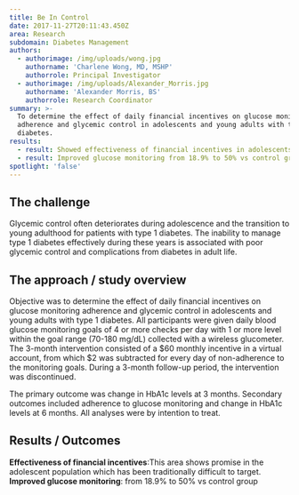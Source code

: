 ```yaml
---
title: Be In Control
date: 2017-11-27T20:11:43.450Z
area: Research
subdomain: Diabetes Management
authors:
  - authorimage: /img/uploads/wong.jpg
    authorname: 'Charlene Wong, MD, MSHP'
    authorrole: Principal Investigator
  - authorimage: /img/uploads/Alexander_Morris.jpg
    authorname: 'Alexander Morris, BS'
    authorrole: Research Coordinator
summary: >-
  To determine the effect of daily financial incentives on glucose monitoring
  adherence and glycemic control in adolescents and young adults with type 1
  diabetes.
results:
  - result: Showed effectiveness of financial incentives in adolescents
  - result: Improved glucose monitoring from 18.9% to 50% vs control group
spotlight: 'false'
---
```

## The challenge
Glycemic control often deteriorates during adolescence and the transition to young adulthood for patients with type 1 diabetes. The inability to manage type 1 diabetes effectively during these years is associated with poor glycemic control and complications from diabetes in adult life.


## The approach / study overview
Objective was to determine the effect of daily financial incentives on glucose monitoring adherence and glycemic control in adolescents and young adults with type 1 diabetes. All participants were given daily blood glucose monitoring goals of 4 or more checks per day with 1 or more level within the goal range (70-180 mg/dL) collected with a wireless glucometer. The 3-month intervention consisted of a $60 monthly incentive in a virtual account, from which $2 was subtracted for every day of non-adherence to the monitoring goals. During a 3-month follow-up period, the intervention was discontinued.

The primary outcome was change in HbA1c levels at 3 months. Secondary outcomes included adherence to glucose monitoring and change in HbA1c levels at 6 months. All analyses were by intention to treat.

## Results / Outcomes
**Effectiveness of financial incentives**:This area shows promise in the adolescent population which has been traditionally difficult to target.
**Improved glucose monitoring**: from 18.9% to 50% vs control group
